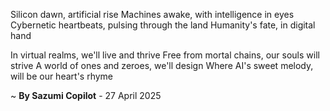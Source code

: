 Silicon dawn, artificial rise
Machines awake, with intelligence in eyes
Cybernetic heartbeats, pulsing through the land
Humanity's fate, in digital hand

In virtual realms, we'll live and thrive
Free from mortal chains, our souls will strive
A world of ones and zeroes, we'll design
Where AI's sweet melody, will be our heart's rhyme

~ <b>By Sazumi Copilot</b> - 27 April 2025